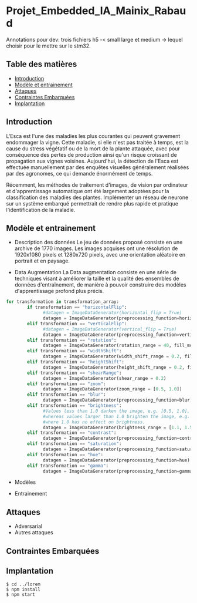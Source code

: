# Projet_Embedded_IA_Mainix_Rabaud


Annotations pour dev: 
    trois fichiers h5 -< small large et medium -> lequel choisir pour le mettre sur le stm32. 
    
## Table des matières
* [Introduction](#Introduction)
* [Modèle et entrainement](#Modèle-et-entrainement)
* [Attaques](#Attaques)
* [Contraintes Embarquées](#Contraintes-Embarquées)
* [Implantation](#Implantation)

## Introduction

L'Esca est l'une des maladies les plus courantes qui peuvent gravement endommager la vigne. Cette maladie, si elle n'est pas traitée à temps, est la cause du stress végétatif ou de la mort de la plante attaquée, avec pour conséquence des pertes de production ainsi qu'un risque croissant de propagation aux vignes voisines. Aujourd'hui, la détection de l'Esca est effectuée manuellement par des enquêtes visuelles généralement réalisées par des agronomes, ce qui demande énormément de temps.

Récemment, les méthodes de traitement d'images, de vision par ordinateur et d'apprentissage automatique ont été largement adoptées pour la classification des maladies des plantes. Implémenter un réseau de neurone sur un système embarqué permettrait de rendre plus rapide et pratique l'identification de la maladie.

## Modèle et entrainement
* Description des données
Le jeu de données proposé consiste en une archive de 1770 images. Les images acquises ont une résolution de 1920x1080 pixels et 1280x720 pixels, avec une orientation aléatoire en portrait et en paysage.

* Data Augmentation
La Data augmentation consiste en une série de techniques visant à améliorer la taille et la qualité des ensembles de données d'entraînement, de manière à pouvoir construire des modèles d'apprentissage profond plus précis. 

```python
for transformation in transformation_array:
        if transformation == "horizontalFlip":
              #datagen = ImageDataGenerator(horizontal_flip = True)                 # for random flip
              datagen = ImageDataGenerator(preprocessing_function=horizontal_flip)  # all imgs flipped
        elif transformation == "verticalFlip":
              #datagen = ImageDataGenerator(vertical_flip = True)                   # for random flip
              datagen = ImageDataGenerator(preprocessing_function=vertical_flip)    # all imgs flipped
        elif transformation == "rotation":
              datagen = ImageDataGenerator(rotation_range = 40, fill_mode='nearest') 
        elif transformation == "widthShift":
              datagen = ImageDataGenerator(width_shift_range = 0.2, fill_mode='nearest')
        elif transformation == "heightShift":
              datagen = ImageDataGenerator(height_shift_range = 0.2, fill_mode='nearest')         
        elif transformation == "shearRange":
              datagen = ImageDataGenerator(shear_range = 0.2)   
        elif transformation == "zoom":
              datagen = ImageDataGenerator(zoom_range = [0.5, 1.0])
        elif transformation == "blur":
              datagen = ImageDataGenerator(preprocessing_function=blur)        
        elif transformation == "brightness":
              #Values less than 1.0 darken the image, e.g. [0.5, 1.0], 
              #whereas values larger than 1.0 brighten the image, e.g. [1.0, 1.5], 
              #where 1.0 has no effect on brightness.
              datagen = ImageDataGenerator(brightness_range = [1.1, 1.5])
        elif transformation == "contrast": 
              datagen = ImageDataGenerator(preprocessing_function=contrast)
        elif transformation == "saturation": 
              datagen = ImageDataGenerator(preprocessing_function=saturation)      
        elif transformation == "hue": 
              datagen = ImageDataGenerator(preprocessing_function=hue)    
        elif transformation == "gamma": 
              datagen = ImageDataGenerator(preprocessing_function=gamma)      
```

* Modèles

* Entrainement


	
## Attaques
* Adversarial
* Autres attaques
	
## Contraintes Embarquées 


## Implantation
```
$ cd ../lorem
$ npm install
$ npm start
```    
    
